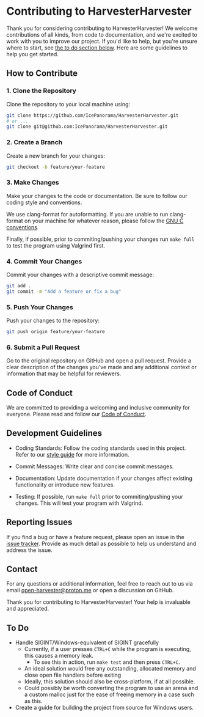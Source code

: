 # Contributing to HarvesterHarvester

Thank you for considering contributing to HarvesterHarvester! We welcome contributions of all kinds, from code to documentation, and we're excited to work with you to improve our project. If you'd like to help, but you're unsure where to start, see [the to do section below](#To-Do). Here are some guidelines to help you get started.

## How to Contribute

### 1. Clone the Repository

Clone the repository to your local machine using:

```bash
git clone https://github.com/IcePanorama/HarvesterHarvester.git
# or ...
git clone git@github.com:IcePanorama/HarvesterHarvester.git
```

### 2. Create a Branch

Create a new branch for your changes:

```bash
git checkout -b feature/your-feature
```

### 3. Make Changes

Make your changes to the code or documentation. Be sure to follow our coding style and conventions.

We use clang-format for autoformatting. If you are unable to run clang-format on your machine for whatever reason, please follow the [GNU C conventions](https://www.gnu.org/prep/standards/html_node/Writing-C.html).

Finally, if possible, prior to commiting/pushing your changes run `make full` to test the program using Valgrind first.

### 4. Commit Your Changes

Commit your changes with a descriptive commit message:

```bash
git add .
git commit -m "Add a feature or fix a bug"
```

### 5. Push Your Changes

Push your changes to the repository:

```bash
git push origin feature/your-feature
```

### 6. Submit a Pull Request

Go to the original repository on GitHub and open a pull request. Provide a clear description of the changes you’ve made and any additional context or information that may be helpful for reviewers.

## Code of Conduct

We are committed to providing a welcoming and inclusive community for everyone. Please read and follow our [Code of Conduct](CODE_OF_CONDUCT.md).

## Development Guidelines

* Coding Standards: Follow the coding standards used in this project. Refer to our [style guide](STYLE_GUIDE.md) for more information.

* Commit Messages: Write clear and concise commit messages.

* Documentation: Update documentation if your changes affect existing functionality or introduce new features.

* Testing: If possible, run `make full` prior to commiting/pushing your changes. This will test your program with Valgrind.

## Reporting Issues

If you find a bug or have a feature request, please open an issue in the [issue tracker](https://github.com/IcePanorama/HarvesterHarvester/issues). Provide as much detail as possible to help us understand and address the issue.

## Contact

For any questions or additional information, feel free to reach out to us via email <open-harvester@proton.me> or open a discussion on GitHub.

Thank you for contributing to HarvesterHarvester! Your help is invaluable and appreciated.

## To Do
+ Handle SIGINT/Windows-equivalent of SIGINT gracefully
    + Currently, if a user presses `CTRL+C` while the program is executing, this causes a memory leak.
        + To see this in action, run `make test` and then press `CTRL+C`.
    + An ideal solution would free any outstanding, allocated memory and close open file handlers before exiting
    + Ideally, this solution should also be cross-platform, if at all possible.
    + Could possibly be worth converting the program to use an arena and a custom malloc just for the ease of freeing memory in a case such as this.
+ Create a guide for building the project from source for Windows users. 
